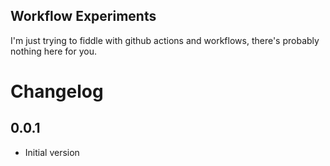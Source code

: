 ## Workflow Experiments

I'm just trying to fiddle with github actions and workflows,
there's probably nothing here for you.

# Changelog
## 0.0.1
- Initial version
